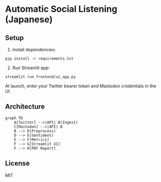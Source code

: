 # Automatic Social Listening (Japanese)

## Setup
1. Install dependencies:
```
pip install -r requirements.txt
```
2. Run Streamlit app:
```
streamlit run frontend/ui_app.py
```
At launch, enter your Twitter bearer token and Mastodon credentials in the UI.


## Architecture
```mermaid
graph TD
    A[Twitter] -->|API| B(Ingest)
    C[Mastodon] -->|API| B
    B --> D(Preprocess)
    D --> E(Sentiment)
    E --> F(Metrics)
    F --> G[Streamlit UI]
    F --> H[PDF Report]
```

## License
MIT
